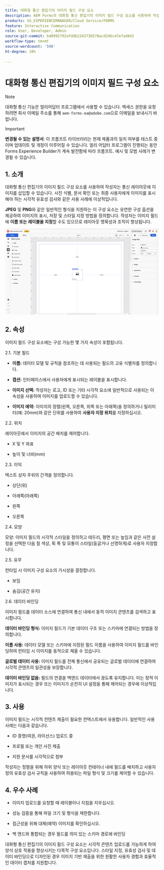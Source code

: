 ```yaml
---
title: 대화형 통신 편집기의 이미지 필드 구성 요소
description: AEM Forms의 대화형 통신 편집기의 이미지 필드 구성 요소를 사용하여 작성자가 통신 레이아웃에 이미지를 삽입할 수 있습니다.
products: SG_EXPERIENCEMANAGER/Cloud Service/FORMS
feature: Interactive Communication
role: User, Developer, Admin
source-git-commit: bd8992792afddb2243736578acd24bc47efad842
workflow-type: tm+mt
source-wordcount: '598'
ht-degree: 10%

---
```



# 대화형 통신 편집기의 이미지 필드 구성 요소

>[!NOTE]
>
> 대화형 통신 기능은 얼리어답터 프로그램에서 사용할 수 있습니다. 액세스 권한을 요청하려면 회사 이메일 주소를 통해 `aem-forms-ea@adobe.com`으로 이메일을 보내시기 바랍니다.

>[!IMPORTANT]
>
> **변경될 수 있는 설명서**: 이 프롬프트 라이브러리는 현재 제품과의 일치 여부를 테스트 중이며 업데이트 및 개정이 이루어질 수 있습니다. 얼리 어답터 프로그램이 진행되는 동안 Forms Experience Builder가 계속 발전함에 따라 프롬프트. 예시 및 모범 사례가 변경될 수 있습니다.

## &#x200B;1. 소개

대화형 통신 편집기의 이미지 필드 구성 요소를 사용하여 작성자는 통신 레이아웃에 이미지를 삽입할 수 있습니다. 사진 식별, 문서 확인 또는 최종 사용자에게 이미지를 표시해야 하는 시각적 유효성 검사와 같은 사용 사례에 이상적입니다.

**JPEG** 및 **PNG**&#x200B;와 같은 일반적인 형식을 지원하는 이 구성 요소는 유연한 구성 옵션을 제공하여 이미지의 표시, 저장 및 스타일 지정 방법을 정의합니다. 작성자는 이미지 필드에 **이름 또는 레이블을 지정**&#x200B;할 수도 있으므로 레이아웃 명확성과 조직이 향상됩니다.

![IC 문서 찾기](/help/forms/interactive-communication/assets/imagefield.png)

## &#x200B;2. 속성

이미지 필드 구성 요소에는 구성 가능한 몇 가지 속성이 포함됩니다.

2.1. 기본 필드

- **이름:** 데이터 모델 및 규칙을 참조하는 데 사용되는 필드의 고유 식별자를 정의합니다.

- **캡션:** 인터페이스에서 사용자에게 표시되는 레이블을 표시합니다.

- **이미지 선택:** 작성자는 로고, ID 또는 기타 시각적 요소에 일반적으로 사용되는 이 속성을 사용하여 이미지를 업로드할 수 있습니다.

- **이미지 예약:** 이미지의 정렬(왼쪽, 오른쪽, 위쪽 또는 아래쪽)을 정의하거나 밀리미터(예: 20mm)와 같은 단위를 사용하여 **사용자 지정 위치**&#x200B;를 지정하십시오.

2.2. 위치

레이아웃에서 이미지의 공간 배치를 제어합니다.

- X 및 Y 좌표

- 높이 및 너비(mm)

2.3. 이익

텍스트 상자 주위의 간격을 정의합니다.

- 상단(위)

- 아래쪽(아래쪽)

- 왼쪽

- 오른쪽

2.4. 모양

모양: 이미지 필드의 시각적 스타일을 정의하고 테두리, 평면 또는 높임과 같은 사전 설정을 선택한 다음 칠 색상, 획 폭 및 모퉁이 스타일(둥글거나 선명하게)로 사용자 지정합니다.

2.5. 유무

런타임 시 이미지 구성 요소의 가시성을 결정합니다.

- 보임

- 숨김(공간 유지)

2.6. 데이터 바인딩

이미지 필드를 데이터 소스에 연결하여 통신 내에서 동적 이미지 콘텐츠를 검색하고 표시합니다.

**데이터 바인딩 형식:** 이미지 필드가 기본 데이터 구조 또는 스키마에 연결되는 방법을 정의합니다.

**이름 사용:** 데이터 모델 또는 스키마에 지정된 필드 이름을 사용하여 이미지 필드를 바인딩하여 런타임 시 이미지를 동적으로 채울 수 있습니다.

**글로벌 데이터 사용:** 이미지 필드를 전체 통신에서 공유되는 글로벌 데이터에 연결하여 시각적 콘텐츠의 일관성을 보장합니다.

**데이터 바인딩 없음:** 필드의 연결을 백엔드 데이터에서 끊도록 유지합니다. 이는 정적 이미지가 표시되는 경우 또는 이미지가 순전히 UI 설정을 통해 제어되는 경우에 이상적입니다.

## &#x200B;3. 사용

이미지 필드는 시각적 컨텐츠 제출이 필요한 컨텍스트에서 유용합니다. 일반적인 사용 사례는 다음과 같습니다.

- ID 증명(여권, 라이선스) 업로드 중

- 프로필 또는 개인 사진 제출

- 지원 문서를 시각적으로 첨부

작성자는 정렬을 위해 하위 양식 또는 레이아웃 컨테이너 내에 필드를 배치하고 사용자 정의 유효성 검사 규칙을 사용하여 허용되는 파일 형식 및 크기를 제어할 수 있습니다.

## &#x200B;4. 우수 사례

- 이미지 업로드를 요청할 때 레이블이나 지침을 지우십시오.

- 성능 검증을 통해 파일 크기 및 형식을 제한합니다.

- 접근성을 위해 대체(예약) 이미지를 확인하십시오.

- 백 엔드와 통합되는 경우 필드를 의미 있는 스키마 경로에 바인딩

대화형 통신 편집기의 이미지 필드 구성 요소는 시각적 콘텐츠 업로드를 가능하게 하여 양식 상호 작용을 향상시키는 다목적 구성 요소입니다. 스타일 지정, 유효성 검사 및 데이터 바인딩으로 디자인된 경우 이미지 기반 제출을 위한 원활한 사용자 경험과 효율적인 데이터 캡처를 지원합니다.




